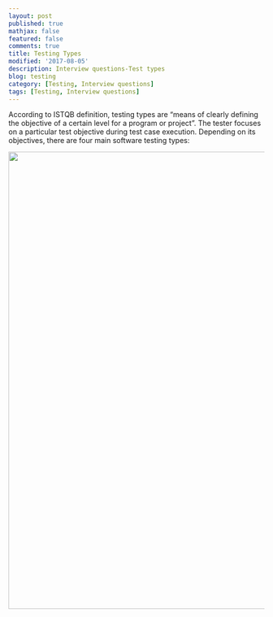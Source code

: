 ```yaml
---
layout: post
published: true
mathjax: false
featured: false
comments: true
title: Testing Types
modified: '2017-08-05'
description: Interview questions-Test types
blog: testing
category: [Testing, Interview questions]
tags: [Testing, Interview questions]
---
```


According to ISTQB definition, testing types are “means of clearly defining the objective of a certain 
level for a program or project”. 
The tester focuses on a particular test objective during test case execution. 
Depending on its objectives, there are four main software testing types:

<img src="{{site.url}}{{site.image_folder}}/testing/testtypes.png" width="900" />